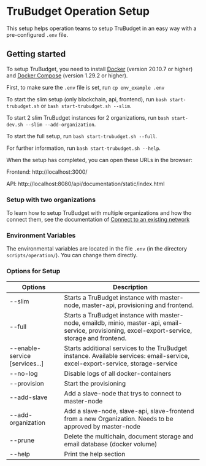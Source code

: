 # TruBudget Operation Setup

This setup helps operation teams to setup TruBudget in an easy way with a pre-configured `.env` file.

## Getting started

To setup TruBudget, you need to install [Docker](https://www.docker.com/community-edition#/download) (version 20.10.7 or higher) and [Docker Compose](https://docs.docker.com/compose/install/) (version 1.29.2 or higher).

First, to make sure the `.env` file is set, run `cp env_example .env`

To start the slim setup (only blockchain, api, frontend), run `bash start-trubudget.sh` or `bash start-trubudget.sh --slim`.

To start 2 slim TruBudget instances for 2 organizations, run `bash start-dev.sh --slim --add-organization`.

To start the full setup, run `bash start-trubudget.sh --full`.

For further information, run `bash start-trubudget.sh --help`.

When the setup has completed, you can open these URLs in the browser:

Frontend: http://localhost:3000/

API: http://localhost:8080/api/documentation/static/index.html

### Setup with two organizations

To learn how to setup TruBudget with multiple organizations and how tho connect them, see the documentation of [Connect to an existing network](../../docs/operation-administration/installation/create-new-network/create-new-docker-compose.md#connect-to-an-existing-blockchain-network)

### Environment Variables

The environmental variables are located in the file `.env` (in the directory `scripts/operation/`). You can change them directly.

### Options for Setup

| Options                        | Description                                                                                                                                        |
| ------------------------------ | -------------------------------------------------------------------------------------------------------------------------------------------------- |
| --slim                         | Starts a TruBudget instance with master-node, master-api, provisioning and frontend.                                                               |
| --full                         | Starts a TruBudget instance with master-node, emaildb, minio, master-api, email-service, provisioning, excel-export-service, storage and frontend. |
| --enable-service [services...] | Starts additional services to the TruBudget instance. Available services: email-service, excel-export-service, storage-service                     |
| --no-log                       | Disable logs of all docker-containers                                                                                                              |
| --provision                    | Start the provisioning                                                                                                                             |
| --add-slave                    | Add a slave-node that trys to connect to master-node                                                                                               |
| --add-organization             | Add a slave-node, slave-api, slave-frontend from a new Organization. Needs to be approved by master-node                                           |
| --prune                        | Delete the multichain, document storage and email database (docker volume)                                                                         |
| --help                         | Print the help section                                                                                                                             |
